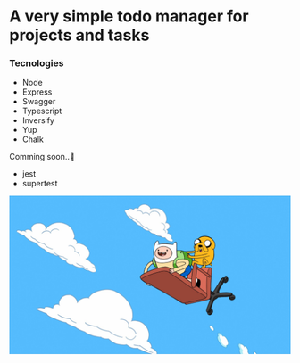 # A very simple todo manager for projects and tasks

### Tecnologies

- Node
- Express
- Swagger
- Typescript
- Inversify
- Yup
- Chalk

Comming soon..🎉

- jest
- supertest

<p align="center">
	<img src="https://github.com/darkfrontcode/projects-and-tasks-manager/blob/main/midias/adventure-time.jpg">
</p>
